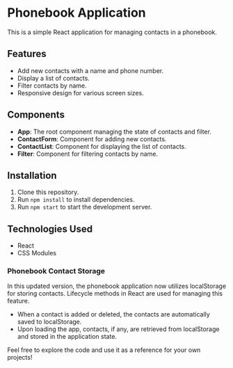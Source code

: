 # Phonebook Application

This is a simple React application for managing contacts in a phonebook.

## Features

- Add new contacts with a name and phone number.
- Display a list of contacts.
- Filter contacts by name.
- Responsive design for various screen sizes.

## Components

- **App**: The root component managing the state of contacts and filter.
- **ContactForm**: Component for adding new contacts.
- **ContactList**: Component for displaying the list of contacts.
- **Filter**: Component for filtering contacts by name.

## Installation

1. Clone this repository.
2. Run `npm install` to install dependencies.
3. Run `npm start` to start the development server.

## Technologies Used

- React
- CSS Modules

### Phonebook Contact Storage

In this updated version, the phonebook application now utilizes localStorage for
storing contacts. Lifecycle methods in React are used for managing this feature.

- When a contact is added or deleted, the contacts are automatically saved to
  localStorage.
- Upon loading the app, contacts, if any, are retrieved from localStorage and
  stored in the application state.

Feel free to explore the code and use it as a reference for your own projects!
